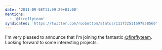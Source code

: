 ```yaml
---
date: '2011-09-08T11:09:29+01:00'
mentions:
  - '@fireflyteam'
syndicated: 'https://twitter.com/roobottom/status/111752511697858560'
---
```

I'm very pleased to announce that I'm joining the fantastic [@fireflyteam](https://twitter.com/@fireflyteam). Looking forward to some interesting projects.
